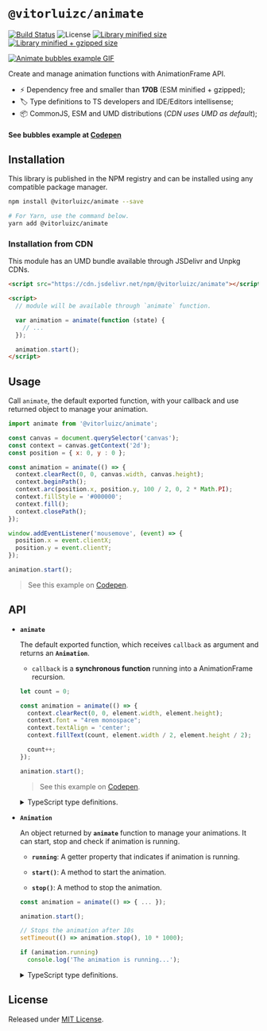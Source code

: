# `@vitorluizc/animate`

[![Build Status](https://travis-ci.org/VitorLuizC/animate.svg?branch=master)](https://travis-ci.org/VitorLuizC/animate)
![License](https://badgen.net/github/license/VitorLuizC/animate)
[![Library minified size](https://badgen.net/bundlephobia/min/@vitorluizc/animate)](https://bundlephobia.com/result?p=@vitorluizc/animate)
[![Library minified + gzipped size](https://badgen.net/bundlephobia/minzip/@vitorluizc/animate)](https://bundlephobia.com/result?p=@vitorluizc/animate)

[![Animate bubbles example GIF](https://user-images.githubusercontent.com/9027363/50610043-b251fe00-0eb8-11e9-9df4-f98da8c3beb0.gif)](https://codepen.io/VitorLuizC/full/WLddER)

Create and manage animation functions with AnimationFrame API.

- :zap: Dependency free and smaller than **170B** (ESM minified + gzipped);
- :label: Type definitions to TS developers and IDE/Editors intellisense;
- :package: CommonJS, ESM and UMD distributions (_CDN uses UMD as default_);

#### See bubbles example at [Codepen](https://codepen.io/VitorLuizC/full/WLddER)

## Installation

This library is published in the NPM registry and can be installed using any compatible package manager.

```sh
npm install @vitorluizc/animate --save

# For Yarn, use the command below.
yarn add @vitorluizc/animate
```

### Installation from CDN

This module has an UMD bundle available through JSDelivr and Unpkg CDNs.

```html
<script src="https://cdn.jsdelivr.net/npm/@vitorluizc/animate"></script>

<script>
  // module will be available through `animate` function.

  var animation = animate(function (state) {
    // ...
  });

  animation.start();
</script>
```

## Usage

Call `animate`, the default exported function, with your callback and use returned object to manage your animation.

```js
import animate from '@vitorluizc/animate';

const canvas = document.querySelector('canvas');
const context = canvas.getContext('2d');
const position = { x: 0, y : 0 };

const animation = animate(() => {
  context.clearRect(0, 0, canvas.width, canvas.height);
  context.beginPath();
  context.arc(position.x, position.y, 100 / 2, 0, 2 * Math.PI);
  context.fillStyle = '#000000';
  context.fill();
  context.closePath();
});

window.addEventListener('mousemove', (event) => {
  position.x = event.clientX;
  position.y = event.clientY;
});

animation.start();
```

> See this example on [Codepen](https://codepen.io/VitorLuizC/pen/jXRzVp).

## API

- **`animate`**

  The default exported function, which receives `callback` as argument and returns an **`Animation`**.

  - `callback` is a **synchronous function** running into a AnimationFrame recursion.

  ```js
  let count = 0;

  const animation = animate(() => {
    context.clearRect(0, 0, element.width, element.height);
    context.font = "4rem monospace";
    context.textAlign = 'center';
    context.fillText(count, element.width / 2, element.height / 2);

    count++;
  });

  animation.start();
  ```

  > See this example on [Codepen](https://codepen.io/VitorLuizC/pen/yGrvzP).

  <details>
    <summary>TypeScript type definitions.</summary>

  <br />

  ```ts
  export default function animate(callback: () => void): Animation;
  ```
  </details>

- **`Animation`**

  An object returned by **`animate`** function to manage your animations. It can start, stop and check if animation is running.

  - **`running`**: A getter property that indicates if animation is running.

  - **`start()`**: A method to start the animation.

  - **`stop()`**: A method to stop the animation.

  ```js
  const animation = animate(() => { ... });

  animation.start();

  // Stops the animation after 10s
  setTimeout(() => animation.stop(), 10 * 1000);

  if (animation.running)
    console.log('The animation is running...');
  ```

  <details>
    <summary>TypeScript type definitions.</summary>

  <br />

  ```ts
  export interface Animation {
    readonly running: boolean;
    stop: () => void;
    start: () => void;
  }
  ```
  </details>

## License

Released under [MIT License](./LICENSE).
